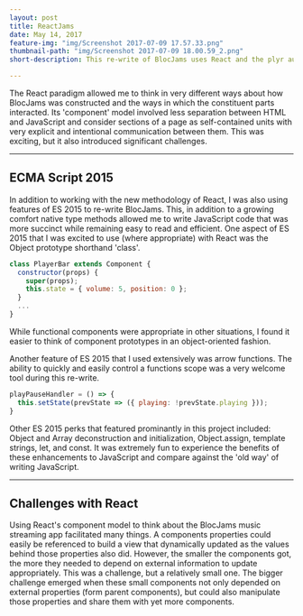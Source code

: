 ```yaml
---
layout: post
title: ReactJams
date: May 14, 2017
feature-img: "img/Screenshot 2017-07-09 17.57.33.png"
thumbnail-path: "img/Screenshot 2017-07-09 18.00.59_2.png"
short-description: This re-write of BlocJams uses React and the plyr audio plugin to create a fully functional audio-streaming app.

---
```


The React paradigm allowed me to think in very different ways about how BlocJams was constructed and the ways in which the constituent parts interacted. Its 'component' model involved less separation between HTML and JavaScript and consider sections of a page as self-contained units with very explicit and intentional communication between them. This was exciting, but it also introduced significant challenges.

---

## ECMA Script 2015

In addition to working with the new methodology of React, I was also using features of ES 2015 to re-write BlocJams. This, in addition to a growing comfort native type methods allowed me to write JavaScript code that was more succinct while remaining easy to read and efficient. One aspect of ES 2015 that I was excited to use (where appropriate) with React was the Object prototype shorthand 'class'.

```javascript
class PlayerBar extends Component {
  constructor(props) {
    super(props);
    this.state = { volume: 5, position: 0 };
  }
  ...
}
```

While functional components were appropriate in other situations, I found it easier to think of component prototypes in an object-oriented fashion.

Another feature of ES 2015 that I used extensively was arrow functions. The ability to quickly and easily control a functions scope was a very welcome tool during this re-write.

```javascript
playPauseHandler = () => {
  this.setState(prevState => ({ playing: !prevState.playing }));
}
```

Other ES 2015 perks that featured prominantly in this project included: Object and Array deconstruction and initialization, Object.assign, template strings, let, and const. It was extremely fun to experience the benefits of these enhancements to JavaScript and compare against the 'old way' of writing JavaScript.

---

## Challenges with React

Using React's component model to think about the BlocJams music streaming app facilitated many things. A components properties could easily be referenced to build a view that dynamically updated as the values behind those properties also did. However, the smaller the components got, the more they needed to depend on external information to update appropriately. This was a challenge, but a relatively small one. The bigger challenge emerged when these small components not only depended on external properties (form parent components), but could also manipulate those properties and share them with yet more components.
